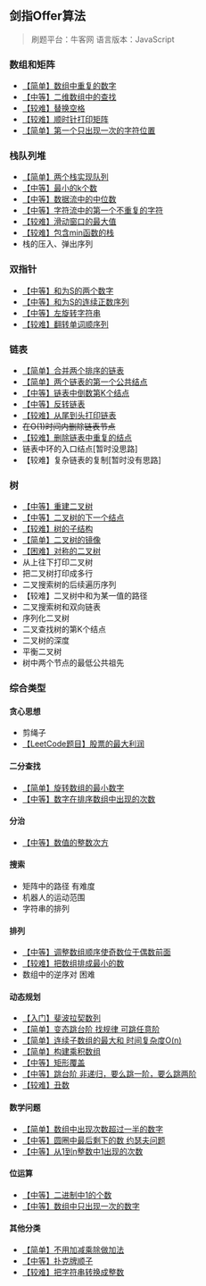 

## 剑指Offer算法

> 刷题平台：牛客网
> 语言版本：JavaScript

### 数组和矩阵

 - [【简单】数组中重复的数字](./数组和矩阵/duplicate.js)
 - [【中等】二维数组中的查找](./数组和矩阵/Find.js)
 - [【较难】替换空格](./数组和矩阵/replaceSpace.js)
 - [【较难】顺时针打印矩阵](./数组和矩阵/printMatrix.js)
 - [【简单】第一个只出现一次的字符位置](./数组和矩阵/FirstNotRepeatingChar.js)


### 栈队列堆

- [【简单】两个栈实现队列](./栈队列堆/JSStackToQueue.js)
- [【中等】最小的k个数](./栈队列堆/GetLeastNumbers_Solution.js)
- [【中等】数据流中的中位数](./栈队列堆/InsertAndGetMedian.js)
- [【中等】字符流中的第一个不重复的字符](./栈队列堆/FirstAppearingOnce.js)
- [【较难】滑动窗口的最大值](./栈队列堆/maxInWindows.js)
- [【较难】包含min函数的栈](./栈队列堆/GetMinInJSStack.js)
- 栈的压入、弹出序列



### 双指针

- [【中等】和为S的两个数字](./双指针/FindNumbersWithSum.js)
- [【中等】和为S的连续正数序列](./双指针/FindContinuousSequence.js)
- [【中等】左旋转字符串](./双指针/LeftRotateString.js)
- [【较难】翻转单词顺序列](./双指针/ReverseSentence.js)



### 链表

- [【简单】合并两个排序的链表](./链表/Merge.js)
- [【简单】两个链表的第一个公共结点](./链表/FindFirstCommonNode.js)
- [【中等】链表中倒数第K个结点](./链表/FindKthToTail.js)
- [【中等】反转链表](./链表/ReverseList.js)
- [【较难】从尾到头打印链表](./链表/printListFromTailToHead.js)
- ~~在O(1)时间内删除链表节点~~
- [【较难】删除链表中重复的结点](./链表/deleteDuplication.js)
- 链表中环的入口结点[暂时没思路]
- 【较难】复杂链表的复制[暂时没有思路]



### 树

- [【中等】重建二叉树](./树/reConstructBinaryTree.js)
- [【中等】二叉树的下一个结点](./树/GetNext.js)
- [【较难】树的子结构](./树/HasSubtree.js)
- [【简单】二叉树的镜像](./树/Mirror.js)
- [【困难】对称的二叉树](./树/isSymmetrical.js)
- 从上往下打印二叉树
- 把二叉树打印成多行
- 二叉搜索树的后续遍历序列
- 【较难】二叉树中和为某一值的路径
- 二叉搜索树和双向链表
- 序列化二叉树
- 二叉查找树的第K个结点
- 二叉树的深度
- 平衡二叉树
- 树中两个节点的最低公共祖先


### 综合类型

#### 贪心思想

- 剪绳子
- [【LeetCode题目】股票的最大利润](./贪心思想/maxProfit.js)


#### 二分查找

- [【简单】旋转数组的最小数字](./二分查找/minNumberInRotateArray.js)
- [【中等】数字在排序数组中出现的次数](./二分查找/GetNumberOfK.js)


#### 分治

- [【中等】数值的整数次方](./分治/Power.js)


#### 搜索

- 矩阵中的路径 有难度
- 机器人的运动范围
- 字符串的排列


#### 排列

- [【中等】调整数组顺序使奇数位于偶数前面](./排列/reOrderArray.js)
- [【较难】把数组排成最小的数](./双指针/ReverseSentence.js)
- 数组中的逆序对 困难

#### 动态规划

- [【入门】斐波拉契数列](./动态规划/Fibonacci.js)
- [【简单】变态跳台阶 找规律 可跳任意阶](./动态规划/jumpFloorII.js)
- [【简单】连续子数组的最大和 时间复杂度O(n)](./动态规划/FindGreatestSumOfSubArray.js)
- [【简单】构建乘积数组](./动态规划/multiply.js)
- [【中等】矩形覆盖](./动态规划/rectCover.js)
- [【中等】跳台阶 非递归，要么跳一阶，要么跳两阶](./动态规划/jumpFloor.js)
- [【较难】丑数](./动态规划/GetUglyNumber_Solution.js)



#### 数学问题

- [【简单】数组中出现次数超过一半的数字](./数学/MoreThanHalfNum_Solution.js)
- [【中等】圆圈中最后剩下的数 约瑟夫问题](./数学/LastRemaining_Solution.js)
- [【中等】从1到n整数中1出现的次数](./数学/NumberOf1Between1AndN_Solution.js)

#### 位运算

- [【中等】二进制中1的个数](./位运算/NumberOf1.js)
- [【中等】数组中只出现一次的数字]()

#### 其他分类

- [【简单】不用加减乘除做加法](./其他相关/Add.js)
- [【中等】扑克牌顺子](./其他相关/IsContinuous.js)
- [【较难】把字符串转换成整数](./其他相关/StrToInt.js)